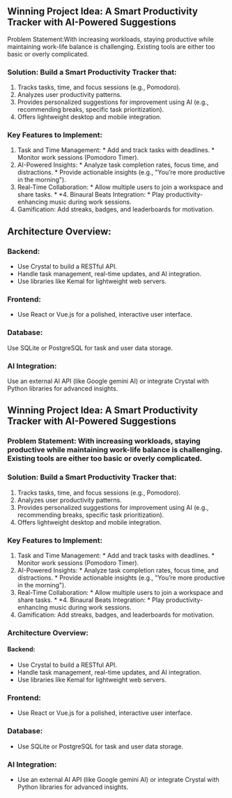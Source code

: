 ## Winning Project Idea: A Smart Productivity Tracker with AI-Powered Suggestions 

Problem Statement:With increasing workloads, staying productive while maintaining work-life balance is challenging. Existing tools are either too basic or overly complicated. 

### Solution: Build a Smart Productivity Tracker that: 
1. Tracks tasks, time, and focus sessions (e.g., Pomodoro). 
2. Analyzes user productivity patterns. 
3. Provides personalized suggestions for improvement using AI (e.g., recommending breaks, specific task prioritization). 
4. Offers lightweight desktop and mobile integration. 

### Key Features to Implement: 
1. Task and Time Management: * Add and track tasks with deadlines. * Monitor work sessions (Pomodoro Timer). 
2. AI-Powered Insights: * Analyze task completion rates, focus time, and distractions. * Provide actionable insights (e.g., "You’re more productive in the morning"). 
3. Real-Time Collaboration: * Allow multiple users to join a workspace and share tasks. *
*4. Binaural Beats Integration: * Play productivity-enhancing music during work sessions. 
5. Gamification:  Add streaks, badges, and leaderboards for motivation.

## Architecture Overview: 

### Backend: 
- Use Crystal to build a RESTful API. 
- Handle task management, real-time updates, and AI integration. 
- Use libraries like Kemal for lightweight web servers. 

### Frontend: 
- Use React or Vue.js for a polished, interactive user interface. 

### Database: 
Use SQLite or PostgreSQL for task and user data storage. 

### AI Integration: 
Use an external AI API (like Google gemini AI) or integrate Crystal with Python libraries for advanced insights. 

## Winning Project Idea: A Smart Productivity Tracker with AI-Powered Suggestions 

### Problem Statement: With increasing workloads, staying productive while maintaining work-life balance is challenging. Existing tools are either too basic or overly complicated. 

### Solution: Build a Smart Productivity Tracker that: 
1. Tracks tasks, time, and focus sessions (e.g., Pomodoro). 
2. Analyzes user productivity patterns. 
3. Provides personalized suggestions for improvement using AI (e.g., recommending breaks, specific task prioritization). 
4. Offers lightweight desktop and mobile integration. 

### Key Features to Implement: 
1. Task and Time Management: * Add and track tasks with deadlines. * Monitor work sessions (Pomodoro Timer). 
2. AI-Powered Insights: * Analyze task completion rates, focus time, and distractions. * Provide actionable insights (e.g., "You’re more productive in the morning"). 
3. Real-Time Collaboration: * Allow multiple users to join a workspace and share tasks. *
*4. Binaural Beats Integration: * Play productivity-enhancing music during work sessions. 
5. Gamification:  Add streaks, badges, and leaderboards for motivation.

### Architecture Overview: 

#### Backend: 
- Use Crystal to build a RESTful API. 
- Handle task management, real-time updates, and AI integration. 
- Use libraries like Kemal for lightweight web servers. 

### Frontend: 
- Use React or Vue.js for a polished, interactive user interface. 
### Database: 
- Use SQLite or PostgreSQL for task and user data storage. 
### AI Integration: 
- Use an external AI API (like Google gemini AI) or integrate Crystal with Python libraries for advanced insights. 